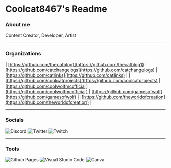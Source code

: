 # Coolcat8467's Readme

### About me
Content Creator, Developer, Artist
____________________________________________________________________________

### Organizations
| [https://github.com/thecatblog1](https://github.com/thecatblog1) |
[https://github.com/catchangelogs](https://github.com/catchangelogs) |
[https://github.com/catlinks](https://github.com/catlinks) |
|[https://github.com/coolcatprojects](https://github.com/coolcatprojects) |
[https://github.com/coolwolfmcofficial](https://github.com/coolwolfmcofficial) |
[https://github.com/gamesofwolf](https://github.com/gamesofwolf) |
|[https://github.com/theworldofcreation](https://github.com/theworldofcreation) |

____________________________________________________________________________

### Socials
![Discord](https://img.shields.io/badge/Discord-%235865F2.svg?style=for-the-badge&logo=discord&logoColor=white)
![Twitter](https://img.shields.io/badge/Twitter-%231DA1F2.svg?style=for-the-badge&logo=Twitter&logoColor=white)
![Twitch](https://img.shields.io/badge/Twitch-%239146FF.svg?style=for-the-badge&logo=Twitch&logoColor=white)

____________________________________________________________________________

### Tools
![Github Pages](https://img.shields.io/badge/github%20pages-121013?style=for-the-badge&logo=github&logoColor=white)
![Visual Studio Code](https://img.shields.io/badge/Visual%20Studio%20Code-0078d7.svg?style=for-the-badge&logo=visual-studio-code&logoColor=white)
![Canva](https://img.shields.io/badge/Canva-%2300C4CC.svg?style=for-the-badge&logo=Canva&logoColor=white)


